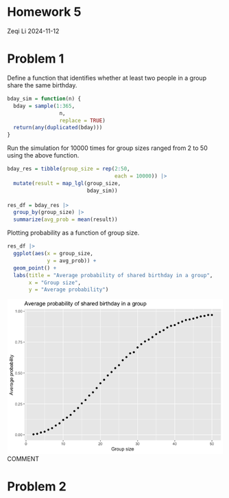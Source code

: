 Homework 5
================
Zeqi Li
2024-11-12

# Problem 1

Define a function that identifies whether at least two people in a group
share the same birthday.

``` r
bday_sim = function(n) {
  bday = sample(1:365, 
                 n, 
                 replace = TRUE)
  return(any(duplicated(bday)))
}
```

Run the simulation for 10000 times for group sizes ranged from 2 to 50
using the above function.

``` r
bday_res = tibble(group_size = rep(2:50, 
                                   each = 10000)) |> 
  mutate(result = map_lgl(group_size, 
                          bday_sim))

res_df = bday_res |> 
  group_by(group_size) |> 
  summarize(avg_prob = mean(result))
```

Plotting probability as a function of group size.

``` r
res_df |> 
  ggplot(aes(x = group_size,
             y = avg_prob)) +
  geom_point() + 
  labs(title = "Average probability of shared birthday in a group",
       x = "Group size",
       y = "Average probability")
```

![](P8105_hw5_zl3545_files/figure-gfm/p1_plot-1.png)<!-- --> COMMENT

# Problem 2
